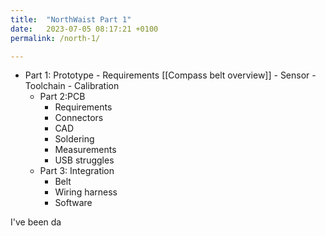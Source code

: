 ```yaml
---
title:  "NorthWaist Part 1"
date:   2023-07-05 08:17:21 +0100
permalink: /north-1/

---
```


 - Part 1: Prototype
		- Requirements [[Compass belt overview]]
		- Sensor
		- Toolchain
		- Calibration
	- Part 2:PCB
		- Requirements
		- Connectors
		- CAD
		- Soldering
		- Measurements
		- USB struggles
	- Part 3: Integration
		- Belt
		- Wiring harness
		- Software

I've been da


<!-- Google tag (gtag.js) -->
<script async src="https://www.googletagmanager.com/gtag/js?id=G-JCFYDY59EG"></script>
<script>
  window.dataLayer = window.dataLayer || [];
  function gtag(){dataLayer.push(arguments);}
  gtag('js', new Date());

  gtag('config', 'G-JCFYDY59EG');
</script>